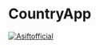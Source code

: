 # CountryApp
[![Asiftofficial](https://circleci.com/gh/Asiftofficial/CountryApp.svg?style=svg)](https://circleci.com/gh/Asiftofficial/CountryApp)
